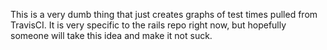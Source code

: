 This is a very dumb thing that just creates graphs of test times pulled from
TravisCI.  It is very specific to the rails repo right now, but hopefully
someone will take this idea and make it not suck.
